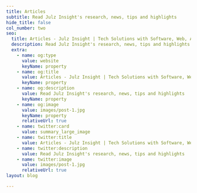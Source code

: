 ```yaml
---
title: Articles
subtitle: Read Julz Insight's research, news, tips and highlights
hide_title: false
col_number: two
seo:
  title: Articles - Julz Insight | Tech Solutions with Software, Web, AI, Cloud & Digital Transformation Expertise
  description: Read Julz Insight's research, news, tips and highlights
  extra:
    - name: og:type
      value: website
      keyName: property
    - name: og:title
      value: Articles - Julz Insight | Tech Solutions with Software, Web, AI, Cloud & Digital Transformation Expertise
      keyName: property
    - name: og:description
      value: Read Julz Insight's research, news, tips and highlights
      keyName: property
    - name: og:image
      value: images/post-1.jpg
      keyName: property
      relativeUrl: true
    - name: twitter:card
      value: summary_large_image
    - name: twitter:title
      value: Articles - Julz Insight | Tech Solutions with Software, Web, AI, Cloud & Digital Transformation Expertise
    - name: twitter:description
      value: Read Julz Insight's research, news, tips and highlights
    - name: twitter:image
      value: images/post-1.jpg
      relativeUrl: true
layout: blog

---
```


